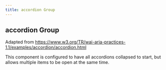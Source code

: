 ```yaml
---
title: accordion Group
---
```

## accordion Group

Adapted from https://www.w3.org/TR/wai-aria-practices-1.1/examples/accordion/accordion.html

This component is configured to have all accordions collapsed to start, but allows multiple items to be open at the same time. 